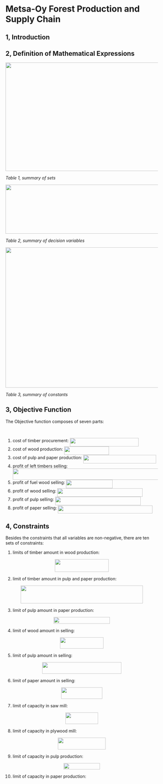
# Metsa-Oy Forest Production and Supply Chain

## 1, Introduction

## 2, Definition of Mathematical Expressions

<p align="center"><img src="/examples/linear/tex/5826e1b3c1cb519a62f10219cc1d90c0.svg?invert_in_darkmode&sanitize=true" align=middle width=679.5676040999999pt height=357.51909599999993pt/></p>

_Table 1, summary of sets_

<p align="center"><img src="/examples/linear/tex/6d9f6a66377da3c3b84dec2249363713.svg?invert_in_darkmode&sanitize=true" align=middle width=579.9705186pt height=162.41008575pt/></p>

_Table 2, summary of decision variables_

<p align="center"><img src="/examples/linear/tex/a91654646c8a3c72b4551f7ad21f4511.svg?invert_in_darkmode&sanitize=true" align=middle width=674.9405025pt height=462.78645599999993pt/></p>

_Table 3, summary of constants_

## 3, Objective Function

The Objective function composes of seven parts:

<p align="center"><img src="/examples/linear/tex/b47bd68f22e7dcf085c3ab6c5d60db32.svg?invert_in_darkmode&sanitize=true" align=middle width=447.76056765pt height=17.9744895pt/></p>

1. cost of timber procurement: <img src="/examples/linear/tex/3105ef12d4124914bdf6eca550abd4f4.svg?invert_in_darkmode&sanitize=true" align=middle width=227.23550519999995pt height=27.91243950000002pt/>
2. cost of wood production: <img src="/examples/linear/tex/1e00f4a6a4054fc7e82e0ceb70415bf9.svg?invert_in_darkmode&sanitize=true" align=middle width=148.89015239999998pt height=27.91243950000002pt/>
3. cost of pulp and paper production: <img src="/examples/linear/tex/0eb6e878fc02e30a9498da6da53e2683.svg?invert_in_darkmode&sanitize=true" align=middle width=241.48708485000003pt height=27.6567522pt/>
4. profit of left timbers selling: <img src="/examples/linear/tex/e1ffbd27546576af623355f81a0d5646.svg?invert_in_darkmode&sanitize=true" align=middle width=724.7473859999999pt height=37.80850590000001pt/>
5. profit of fuel wood selling: <img src="/examples/linear/tex/1b659a4d826919922811b7d275bf2e58.svg?invert_in_darkmode&sanitize=true" align=middle width=153.77517044999996pt height=27.91243950000002pt/>
6. profit of wood selling: <img src="/examples/linear/tex/32ca75984f86e56e01c418b7f6d5ef0f.svg?invert_in_darkmode&sanitize=true" align=middle width=281.8592964pt height=27.91243950000002pt/>
7. profit of pulp selling: <img src="/examples/linear/tex/39b6d494aa52f9c75518cf3e6269dd88.svg?invert_in_darkmode&sanitize=true" align=middle width=283.33392285pt height=27.91243950000002pt/>
8. profit of paper selling: <img src="/examples/linear/tex/92ca546912179d9956f45eddf58b3232.svg?invert_in_darkmode&sanitize=true" align=middle width=312.3548339999999pt height=25.70766330000001pt/>

## 4, Constraints

Besides the constraints that all variables are non-negative, there are ten sets of constraints:

1. limits of timber amount in wood production:

<p align="center"><img src="/examples/linear/tex/be71294c428b4264e0fba57c44b04bb4.svg?invert_in_darkmode&sanitize=true" align=middle width=177.2920248pt height=41.9486826pt/></p>

2. limit of timber amount in pulp and paper production:

<p align="center"><img src="/examples/linear/tex/29ea5580ef018de33d61f4cad6b78e7e.svg?invert_in_darkmode&sanitize=true" align=middle width=404.8505472pt height=59.1786591pt/></p>

3. limit of pulp amount in paper production:

<p align="center"><img src="/examples/linear/tex/0b1693f36fbcb61a4d51175e6ceb773b.svg?invert_in_darkmode&sanitize=true" align=middle width=185.98139999999998pt height=21.469790099999997pt/></p>

4. limit of wood amount in selling:

<p align="center"><img src="/examples/linear/tex/5b52ce8539f371dda15e492a5a637a95.svg?invert_in_darkmode&sanitize=true" align=middle width=144.5759832pt height=37.90293045pt/></p>

5. limit of pulp amount in selling:

<p align="center"><img src="/examples/linear/tex/fef6cb834042954053fc776e2a4e1e54.svg?invert_in_darkmode&sanitize=true" align=middle width=261.82183499999996pt height=37.90293045pt/></p>

6. limit of paper amount in selling:

<p align="center"><img src="/examples/linear/tex/98b373f111a64de6fa05473c2941578e.svg?invert_in_darkmode&sanitize=true" align=middle width=135.28984425pt height=37.90293045pt/></p>

7. limit of capacity in saw mill:

<p align="center"><img src="/examples/linear/tex/9e0b5c9fc8266bed2ebf1fabd3ca182f.svg?invert_in_darkmode&sanitize=true" align=middle width=108.4345977pt height=37.775108249999995pt/></p>

8. limit of capacity in plywood mill:

<p align="center"><img src="/examples/linear/tex/fe07094ff82eb5cbe3c99b7598ff71df.svg?invert_in_darkmode&sanitize=true" align=middle width=158.63258565pt height=38.90747685pt/></p>

9. limit of capacity in pulp production:

<p align="center"><img src="/examples/linear/tex/cc4149a797b3bb04b3bbd2ddfd463412.svg?invert_in_darkmode&sanitize=true" align=middle width=120.86924355pt height=20.95157625pt/></p>

10. limit of capacity in paper production:

<p align="center"><img src="/examples/linear/tex/2adbbe89b80b1c9fc8ed4da55392c3e6.svg?invert_in_darkmode&sanitize=true" align=middle width=104.07936329999998pt height=14.937954899999998pt/></p>
